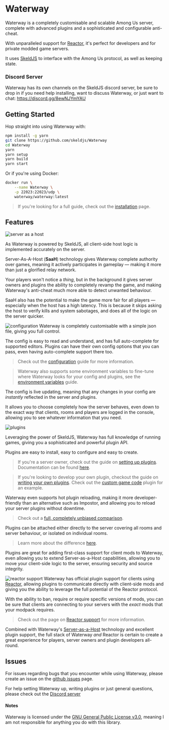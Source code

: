 # Waterway
Waterway is a completely customisable and scalable Among Us server, complete
with advanced plugins and a sophisticated and configurable anti-cheat.

With unparalleled support for [Reactor](https://github.com/NuclearPowered/Reactor),
it's perfect for developers and for private modded game servers.

It uses [SkeldJS](https://github.com/skeldjs/SkeldJS) to interface with the Among Us
protocol, as well as keeping state.

### Discord Server
Waterway has its own channels on the SkeldJS discord server, be sure to drop
in if you need help installing, want to discuss Waterway, or just want to chat:
https://discord.gg/8ewNJYmYAU

## Getting Started
Hop straight into using Waterway with:
```sh
npm install -g yarn
git clone https://github.com/skeldjs/Waterway
cd Waterway
yarn
yarn setup
yarn build
yarn start
```

Or if you're using Docker:
```sh
docker run \
    --name Waterway \
    -p 22023:22023/udp \
    waterway/waterway:latest
```

> If you're looking for a full guide, check out the [installation](https://waterway.js.org/pages/getting-started/installation.html) page.

## Features
![server as a host](https://github.com/SkeldJS/Waterway/raw/master/media/server-as-a-host.png)

As Waterway is powered by SkeldJS, all client-side host logic is implemented accurately on the server.

Server-As-A-Host (**SaaH**) technology gives Waterway complete authority over games, meaning it actively participates in gameplay — making it more than just a glorified relay network.

Your players won't notice a _thing_, but in the background it gives server owners and plugins the ability to completely revamp the game, and making Waterway's anti-cheat much more able to detect unwanted behaviour.

SaaH also has the potential to make the game more fair for all players — especially when the host has a high latency. This is because it skips asking the host to verify kills and system sabotages, and does all of the logic on the server quicker.

![configuration](https://github.com/SkeldJS/Waterway/raw/master/media/configuration.png)
Waterway is completely customisable with a simple json file, giving you full
control.

The config is easy to read and understand, and has full auto-complete for supported editors. Plugins can have their own config options that you can pass, even having auto-complete support there too.

> Check out the [configuration](https://waterway.js.org/pages/getting-started/configuration/index.html) guide for more information.

> Waterway also supports some environment variables to fine-tune where Waterway looks for your config and plugins, see the [environment variables](https://waterway.js.org/pages/getting-started/configuration/environment-variables.html) guide.

The config is live updating, meaning that any changes in your config are _instantly_ reflected in the server and plugins.

It allows you to choose completely how the server behaves, even down to the exact way that clients, rooms and players are logged in the console, allowing you to see whatever information that you need.

![plugins](https://github.com/SkeldJS/Waterway/raw/master/media/plugins.png)

Leveraging the power of SkeldJS, Waterway has full knowledge of running games,
giving you a sophisticated and powerful plugin API.

Plugins are easy to install, easy to configure and easy to create.

> If you're a server owner, check out the guide on [setting up plugins](https://waterway.js.org/pages/getting-started/using-waterway/installing-plugins.html). Documentation can be found [here](https://waterway.js.org/index.html).

> If you're looking to develop your own plugin, checkout the guide on [writing your own plugins](https://waterway.js.org/pages/plugins/creating-a-plugin.html). Check out the [custom game code](https://github.com/SkeldJS/waterway-plugin-customgamecode) plugin for an example.

Waterway even supports hot plugin reloading, making it more developer-friendly than an alternative such as Impostor, and allowing you to reload your server plugins without downtime.

> Check out a [full, completely unbiased comparison](https://waterway.js.org/pages/getting-started/comparison-with-impostor.html).

Plugins can be attached either directly to the server covering all rooms and server behaviour, or isolated on individual rooms.

> Learn more about the difference [here](https://waterway.js.org/pages/plugins/worker-and-room-plugins.html).

Plugins are great for adding first-class support for client mods to Waterway, even allowing you to extend Server-as-a-Host capabilities, allowing you to move your client-side logic to the server, ensuring security and source integrity.

![reactor support](https://github.com/SkeldJS/Waterway/raw/master/media/reactor-support.png)
Waterway has official plugin support for clients using [Reactor](https://reactor.gg), allowing plugins to communicate directly with client-side mods and giving you the ability to leverage the full potential of the Reactor protocol.

With the ability to ban, require or require specific versions of mods, you can be sure that clients are connecting to your servers with the _exact_ mods that your modpack requires.

> Check out the page on [Reactor support](https://waterway.js.org/pages/getting-started/configuration/reactor-support.html) for more information.

Combined with Waterway's [Server-as-a-Host](https://waterway.js.org/pages/getting-started/using-waterway/server-as-a-host.html) technology and excellent plugin support, the full stack of Waterway _and_ Reactor is certain to create a great experience for players, server owners and plugin developers all-round.

## Issues
For issues regarding bugs that you encounter while using Waterway, please create
an issue on the [github issues](https://github.com/skeldjs/Waterway/issues) page.

For help setting Waterway up, writing plugins or just general questions, please
check out the [Discord server](#discord-server)

#### Notes
Waterway is licensed under the [GNU General Public License v3.0](https://choosealicense.com/licenses/lgpl-3.0/),
meaning I am not responsible for anything you do with this library.
